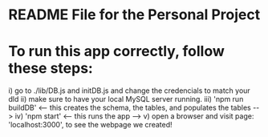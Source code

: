 # README File for the Personal Project 

#   To run this app correctly, follow these steps:

i) go to ./lib/DB.js and initDB.js and change the credencials to match your dld
ii) make sure to have your local MySQL server running.
iii) 'npm run buildDB' <-- this creates the schema, the tables, and populates the tables -->
iv) 'npm start' <-- this runs the app -->
v) open a browser and visit page: 'localhost:3000', to see the webpage we created!